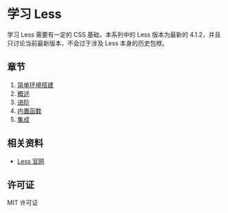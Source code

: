 # 学习 Less

学习 Less 需要有一定的 CSS 基础，本系列中的 Less 版本为最新的 4.1.2，并且只讨论当前最新版本，不会过于涉及 Less 本身的历史包袱。

## 章节

1. [简单环境搭建](./docs/Overview.md)
2. [概述](./docs/Overview.md)
3. [进阶](./docs/Advanced.md)
4. [内置函数](./docs/Built-in%20functions.md)
5. [集成](./docs/Integration.md)

## 相关资料

- [Less 官网](https://lesscss.org/)

## 许可证

MIT 许可证
